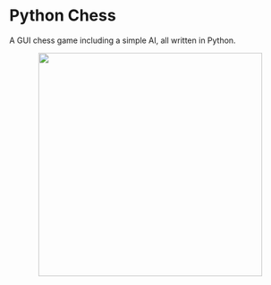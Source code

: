 # Python Chess
A GUI chess game including a simple AI, all written in Python.
<p align="center">
<img src="demo-footage/chess-start.png" width="400"/>
</p>


